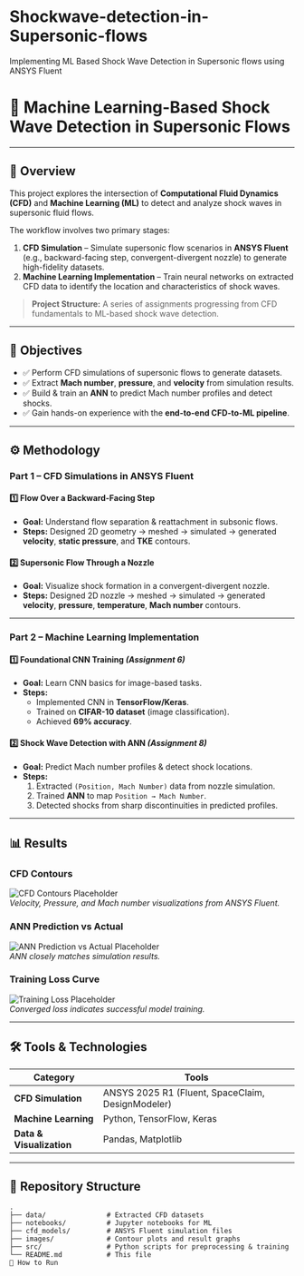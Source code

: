 # Shockwave-detection-in-Supersonic-flows
Implementing ML Based Shock Wave Detection in Supersonic flows using ANSYS Fluent

# 🚀 Machine Learning-Based Shock Wave Detection in Supersonic Flows

---

## 📄 Overview
This project explores the intersection of **Computational Fluid Dynamics (CFD)** and **Machine Learning (ML)** to detect and analyze shock waves in supersonic fluid flows.  

The workflow involves two primary stages:  

1. **CFD Simulation** – Simulate supersonic flow scenarios in **ANSYS Fluent** (e.g., backward-facing step, convergent-divergent nozzle) to generate high-fidelity datasets.  
2. **Machine Learning Implementation** – Train neural networks on extracted CFD data to identify the location and characteristics of shock waves.

> **Project Structure:** A series of assignments progressing from CFD fundamentals to ML-based shock wave detection.

---

## 🎯 Objectives
- ✅ Perform CFD simulations of supersonic flows to generate datasets.  
- ✅ Extract **Mach number**, **pressure**, and **velocity** from simulation results.  
- ✅ Build & train an **ANN** to predict Mach number profiles and detect shocks.  
- ✅ Gain hands-on experience with the **end-to-end CFD-to-ML pipeline**.

---

## ⚙️ Methodology

### **Part 1 – CFD Simulations in ANSYS Fluent**
#### 1️⃣ Flow Over a Backward-Facing Step
- **Goal:** Understand flow separation & reattachment in subsonic flows.  
- **Steps:** Designed 2D geometry → meshed → simulated → generated **velocity**, **static pressure**, and **TKE** contours.

#### 2️⃣ Supersonic Flow Through a Nozzle
- **Goal:** Visualize shock formation in a convergent-divergent nozzle.  
- **Steps:** Designed 2D nozzle → meshed → simulated → generated **velocity**, **pressure**, **temperature**, **Mach number** contours.

---

### **Part 2 – Machine Learning Implementation**
#### 1️⃣ Foundational CNN Training *(Assignment 6)*
- **Goal:** Learn CNN basics for image-based tasks.  
- **Steps:**  
  - Implemented CNN in **TensorFlow/Keras**.  
  - Trained on **CIFAR-10 dataset** (image classification).  
  - Achieved **69% accuracy**.

#### 2️⃣ Shock Wave Detection with ANN *(Assignment 8)*
- **Goal:** Predict Mach number profiles & detect shock locations.  
- **Steps:**  
  1. Extracted `(Position, Mach Number)` data from nozzle simulation.  
  2. Trained **ANN** to map `Position → Mach Number`.  
  3. Detected shocks from sharp discontinuities in predicted profiles.

---

## 📊 Results

### **CFD Contours**
![CFD Contours Placeholder](images/cfd_contours.png)  
*Velocity, Pressure, and Mach number visualizations from ANSYS Fluent.*

### **ANN Prediction vs Actual**
![ANN Prediction vs Actual Placeholder](images/actual_vs_predicted.png)  
*ANN closely matches simulation results.*

### **Training Loss Curve**
![Training Loss Placeholder](images/training_loss.png)  
*Converged loss indicates successful model training.*

---

## 🛠️ Tools & Technologies
| Category               | Tools |
|------------------------|-------|
| **CFD Simulation**     | ANSYS 2025 R1 (Fluent, SpaceClaim, DesignModeler) |
| **Machine Learning**   | Python, TensorFlow, Keras |
| **Data & Visualization** | Pandas, Matplotlib |

---

## 📂 Repository Structure
```plaintext
.
├── data/               # Extracted CFD datasets
├── notebooks/          # Jupyter notebooks for ML
├── cfd_models/         # ANSYS Fluent simulation files
├── images/             # Contour plots and result graphs
├── src/                # Python scripts for preprocessing & training
└── README.md           # This file
📌 How to Run
